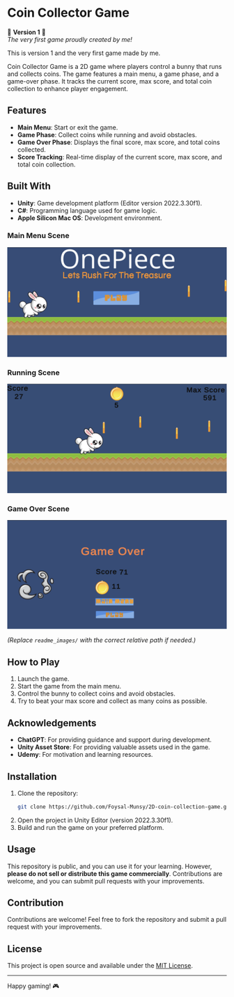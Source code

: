 # Coin Collector Game

🌟 **Version 1** 🌟  
_The very first game proudly created by me!_

This is version 1 and the very first game made by me.

Coin Collector Game is a 2D game where players control a bunny that runs and collects coins. The game features a main menu, a game phase, and a game-over phase. It tracks the current score, max score, and total coin collection to enhance player engagement.

## Features
- **Main Menu**: Start or exit the game.
- **Game Phase**: Collect coins while running and avoid obstacles.
- **Game Over Phase**: Displays the final score, max score, and total coins collected.
- **Score Tracking**: Real-time display of the current score, max score, and total coin collection.

## Built With
- **Unity**: Game development platform (Editor version 2022.3.30f1).
- **C#**: Programming language used for game logic.
- **Apple Silicon Mac OS**: Development environment.

### Main Menu Scene
![Main Menu Scene](ReadmeImages/start.png)

### Running Scene
![Running Scene](ReadmeImages/run.png)

### Game Over Scene
![Game Over Scene](ReadmeImages/over.png)

*(Replace `readme_images/` with the correct relative path if needed.)*

## How to Play
1. Launch the game.
2. Start the game from the main menu.
3. Control the bunny to collect coins and avoid obstacles.
4. Try to beat your max score and collect as many coins as possible.

## Acknowledgements
- **ChatGPT**: For providing guidance and support during development.
- **Unity Asset Store**: For providing valuable assets used in the game.
- **Udemy**: For motivation and learning resources.

## Installation
1. Clone the repository:
   ```bash
   git clone https://github.com/Foysal-Munsy/2D-coin-collection-game.git
   ```
2. Open the project in Unity Editor (version 2022.3.30f1).
3. Build and run the game on your preferred platform.

## Usage
This repository is public, and you can use it for your learning. However, **please do not sell or distribute this game commercially**. Contributions are welcome, and you can submit pull requests with your improvements.

## Contribution
Contributions are welcome! Feel free to fork the repository and submit a pull request with your improvements.

## License
This project is open source and available under the [MIT License](LICENSE).

---

Happy gaming! 🎮

